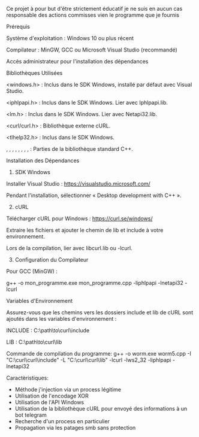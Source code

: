 Ce projet à pour but d'être strictement éducatif je ne suis en aucun cas responsable des actions commisses vien le programme que je fournis

Prérequis

Système d'exploitation : Windows 10 ou plus récent

Compilateur : MinGW, GCC ou Microsoft Visual Studio (recommandé)

Accès administrateur pour l'installation des dépendances

Bibliothèques Utilisées

<windows.h> : Inclus dans le SDK Windows, installé par défaut avec Visual Studio.

<iphlpapi.h> : Inclus dans le SDK Windows. Lier avec Iphlpapi.lib.

<lm.h> : Inclus dans le SDK Windows. Lier avec Netapi32.lib.

<curl/curl.h> : Bibliothèque externe cURL.

<tlhelp32.h> : Inclus dans le SDK Windows.

, , , , , , , ,  : Parties de la bibliothèque standard C++.

Installation des Dépendances

1. SDK Windows

Installer Visual Studio : https://visualstudio.microsoft.com/

Pendant l'installation, sélectionner « Desktop development with C++ ».

2. cURL

Télécharger cURL pour Windows : https://curl.se/windows/

Extraire les fichiers et ajouter le chemin de lib et include à votre environnement.

Lors de la compilation, lier avec libcurl.lib ou -lcurl.

3. Configuration du Compilateur

Pour GCC (MinGW) :

 g++ -o mon_programme.exe mon_programme.cpp -liphlpapi -lnetapi32 -lcurl


Variables d'Environnement

Assurez-vous que les chemins vers les dossiers include et lib de cURL sont ajoutés dans les variables d'environnement :

INCLUDE : C:\path\to\curl\include

LIB : C:\path\to\curl\lib

Commande de compilation du programme:
 g++ -o worm.exe worm5.cpp -I "C:\curl\curl\include" -L "C:\curl\curl\lib" -lcurl -lws2_32 -liphlpapi -lnetapi32

Caractèristiques:

 - Méthode j'injection via un process légitime
 - Utilisation de l'encodage XOR 
 - Utilisation de l'API Windows
 - Utilisation de la bibliothèque cURL pour envoyé des informations à un bot telegram
 - Recherche d'un process en particulier
 - Propagation via les patages smb sans protection 
